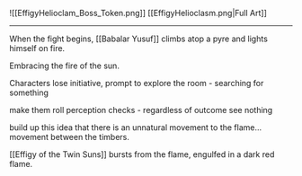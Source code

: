 ![[EffigyHelioclam_Boss_Token.png]]
[[EffigyHelioclasm.png|Full Art]]

---
When the fight begins, [[Babalar Yusuf]] climbs atop a pyre and lights himself on fire.

Embracing the fire of the sun.

Characters lose initiative, prompt to explore the room - searching for something

make them roll perception checks - regardless of outcome see nothing

build up this idea that there is an unnatural movement to the flame... movement between the timbers.

[[Effigy of the Twin Suns]] bursts from the flame, engulfed in a dark red flame.